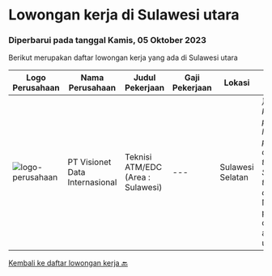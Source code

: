 
  # Lowongan kerja di Sulawesi utara

  ### Diperbarui pada tanggal Kamis, 05 Oktober 2023

  Berikut merupakan daftar lowongan kerja yang ada di Sulawesi utara

  |Logo Perusahaan | Nama Perusahaan | Judul Pekerjaan | Gaji Pekerjaan | Lokasi | Deskripsi | Tanggal diunggah | Pranala |
  | -------------- | --------------- | --------------- | --------- | --------- | -------------- | ------- | ----------- |
  |![logo-perusahaan](https://image-service-cdn.seek.com.au/84d23b3586ee4efd70ea62878095fcc6b1639e33/ee4dce1061f3f616224767ad58cb2fc751b8d2dc)|PT Visionet Data Internasional|Teknisi ATM/EDC (Area : Sulawesi)|---|Sulawesi Selatan|*) Menangani kebutuhan pelanggan di lokasi pelanggan agar terpenuhi SLA yang telah ditentukan.*) Menganalisa problem/case dengan akurat untuk...|Rabu, 13 September 2023|https://www.jobstreet.co.id/id/job/teknisi-atm-edc-area-%3A-sulawesi-4468006?token=0~105cc7bd-95e5-48bf-9f86-31b4c7ee5a0b&sectionRank=1&jobId=jobstreet-id-job-4468006|


  [Kembali ke daftar lowongan kerja 🔙](../README.md#daftar-lowongan-kerja)
  